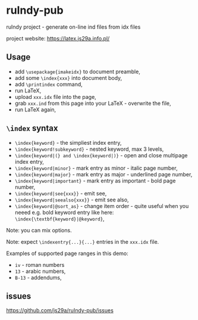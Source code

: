 # ruIndy-pub

ruIndy project - generate on-line ind files from idx files

project website: https://latex.js29a.info.pl/

## Usage

* add `\usepackage{imakeidx}` to document preamble,
* add some `\index{xxx}` into document body,
* add `\printindex` command,
* run LaTeX,
* upload `xxx.idx` file into the page,
* grab `xxx.ind` from this page into your LaTeX - overwrite the file,
* run LaTeX again,

## `\index` syntax

* `\index{keyword}` - the simpliest index entry,
* `\index{keyword!subkeyword}` - nested keyword, max 3 levels,
* `\index{keyword|(} and \index{keyword|)}` - open and close multipage index entry,
* `\index{keyword|minor}` - mark entry as minor - italic page number,
* `\index{keyword|major}` - mark entry as major - underlined page number,
* `\index{keyword|important}` - mark entry as important - bold page number,
* `\index{keyword|see{xxx}}` - emit see,
* `\index{keyword|seealso{xxx}}` - emit see also,
* `\index{keyword|@sort_as}` - change item order - quite useful when you neeed e.g. bold keyword entry like here: `\index{\textbf{keyword}|@keyword}`,

Note: you can mix options.

Note: expect `\indexentry{...}{...}` entries in the `xxx.idx` file.

Examples of supported page ranges in this demo:
* `iv` - roman numbers
* `13` - arabic numbers,
* `B-13` - addendums,

## issues

https://github.com/js29a/ruIndy-pub/issues
